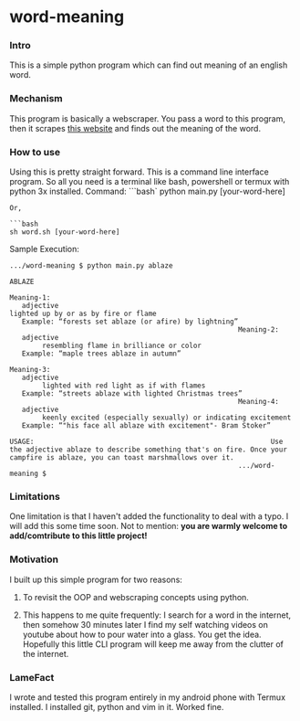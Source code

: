 # word-meaning

### Intro

This is a simple python program which can find out meaning of an english word.
### Mechanism

This program is basically a webscraper.
You pass a word to this program, then it scrapes [this website](https://www.vocabulary.com/dictionary/)
and finds out the meaning of the word.

### How to use

Using this is pretty straight forward. This is a command line interface program. So all you need is a terminal like bash, powershell or termux with python 3x  installed.
Command:
```bash`
python main.py [your-word-here]
```
Or,

```bash
sh word.sh [your-word-here]
```

Sample Execution:
```console
.../word-meaning $ python main.py ablaze            

ABLAZE

Meaning-1:
   adjective                                                    lighted up by or as by fire or flame
   Example: “forests set ablaze (or afire) by lightning”
                                                        Meaning-2:
   adjective
        resembling flame in brilliance or color
   Example: “maple trees ablaze in autumn”

Meaning-3:
   adjective
        lighted with red light as if with flames
   Example: “streets ablaze with lighted Christmas trees”
                                                        Meaning-4:
   adjective
        keenly excited (especially sexually) or indicating excitement
   Example: “"his face all ablaze with excitement"- Bram Stoker”

USAGE:                                                          Use the adjective ablaze to describe something that's on fire. Once your campfire is ablaze, you can toast marshmallows over it.
                                                        .../word-meaning $
```

### Limitations

One limitation is that I haven't added the functionality to deal with a typo. I will add this some time soon. Not to mention: **you are warmly welcome to add/comtribute to this little project!**


### Motivation

I built up this simple program for two reasons:
1. To revisit the OOP and webscraping concepts using python.

2. This happens to me quite frequently: I search for a word in the internet, then somehow 30 minutes later I find my self watching videos on youtube about how to pour water into a glass. You get the idea. Hopefully this little CLI program will keep me away from the clutter of the internet. 

### LameFact
I wrote and tested this program entirely in my android phone with Termux installed. I installed git, python and vim in it. Worked fine.
